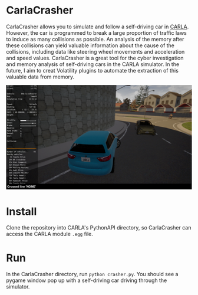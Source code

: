 # CarlaCrasher
CarlaCrasher allows you to simulate and follow a self-driving car in [CARLA](https://www.carla.org). However, the car is programmed to break a large proportion of traffic laws to induce as many collisions as possible. An analysis of the memory after these collisions can yield valuable information about the cause of the collisions, including data like steering wheel movements and acceleration and speed values. CarlaCrasher is a great tool for the cyber investigation and memory analysis of self-driving cars in the CARLA simulator. In the future, I aim to creat Volatility plugins to automate the extraction of this valuable data from memory.

![CarlaCrasherDemo1](images/ccdemo1.png)

# Install
Clone the repository into CARLA's PythonAPI directory, so CarlaCrasher can access the CARLA module `.egg` file.

# Run
In the CarlaCrasher directory, run `python crasher.py`. You should see a pygame window pop up with a self-driving car driving through the simulator.
